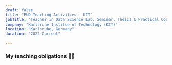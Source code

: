```yaml
---
draft: false
title: "PhD Teaching Activities - KIT"
jobTitle: "Teacher in Data Science Lab, Seminar, Thesis & Practical Courses"
company: "Karlsruhe Institue of Technology (KIT)"
location: "Karlsruhe, Germany"
duration: "2022-Current"

---
```

### My teaching obligations 👨‍🏫